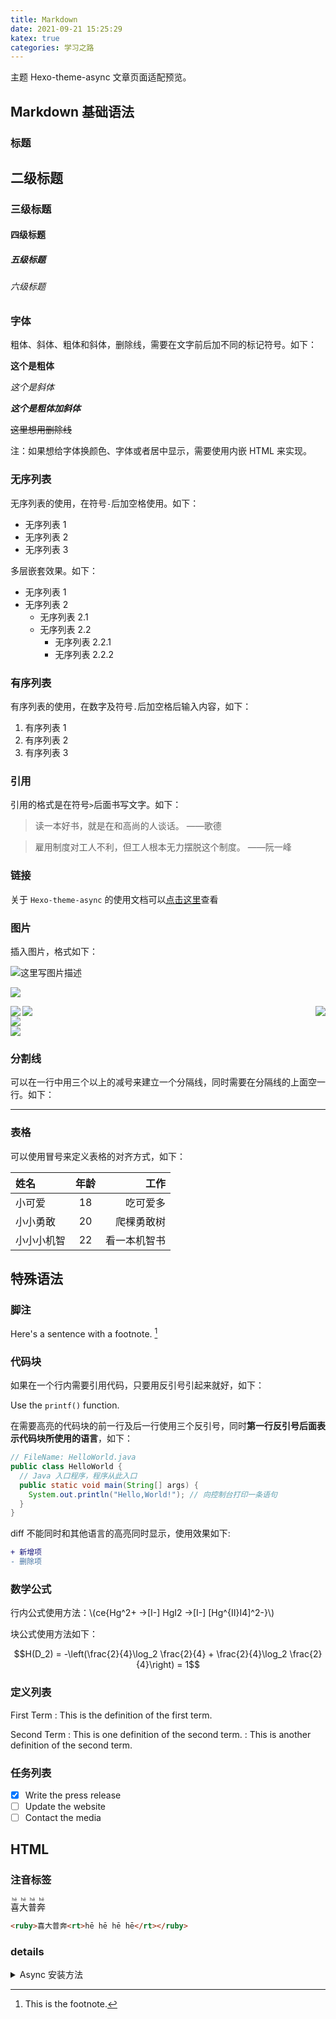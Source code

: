 ```yaml
---
title: Markdown
date: 2021-09-21 15:25:29
katex: true
categories: 学习之路
---
```


主题 Hexo-theme-async 文章页面适配预览。

<!--more-->

## Markdown 基础语法

### 标题

## 二级标题

### 三级标题

#### 四级标题

##### 五级标题

###### 六级标题

### 字体

粗体、斜体、粗体和斜体，删除线，需要在文字前后加不同的标记符号。如下：

**这个是粗体**

_这个是斜体_

**_这个是粗体加斜体_**

~~这里想用删除线~~

注：如果想给字体换颜色、字体或者居中显示，需要使用内嵌 HTML 来实现。

### 无序列表

无序列表的使用，在符号`-`后加空格使用。如下：

- 无序列表 1
- 无序列表 2
- 无序列表 3

多层嵌套效果。如下：

- 无序列表 1
- 无序列表 2
  - 无序列表 2.1
  - 无序列表 2.2
    - 无序列表 2.2.1
    - 无序列表 2.2.2

### 有序列表

有序列表的使用，在数字及符号`.`后加空格后输入内容，如下：

1. 有序列表 1
2. 有序列表 2
3. 有序列表 3

### 引用

引用的格式是在符号`>`后面书写文字。如下：

> 读一本好书，就是在和高尚的人谈话。 ——歌德

> 雇用制度对工人不利，但工人根本无力摆脱这个制度。 ——阮一峰

### 链接

关于 `Hexo-theme-async` 的使用文档可以[点击这里](https://hexo-theme-async.imalun.com)查看

### 图片

插入图片，格式如下：

![这里写图片描述](https://hexo-theme-async.imalun.com/github_star.png)

![](https://markdown.com.cn/images/i-am-svg.svg)

<img src="https://hexo-theme-async.imalun.com/github_star.png" align="left">
<img src="https://hexo-theme-async.imalun.com/github_star.png" align="right">

<div class="row">
  <div class="col-lg-4">
    <img src="https://hexo-theme-async.imalun.com/github_star.png">
  </div>
  <div class="col-lg-4">
    <img src="https://hexo-theme-async.imalun.com/github_star.png">
  </div>
  <div class="col-lg-4">
    <img src="https://hexo-theme-async.imalun.com/github_star.png">
  </div>
</div>

### 分割线

可以在一行中用三个以上的减号来建立一个分隔线，同时需要在分隔线的上面空一行。如下：

---

### 表格

可以使用冒号来定义表格的对齐方式，如下：

| 姓名       | 年龄  |         工作 |
| :--------- | :---: | -----------: |
| 小可爱     |  18   |     吃可爱多 |
| 小小勇敢   |  20   |   爬棵勇敢树 |
| 小小小机智 |  22   | 看一本机智书 |

## 特殊语法

### 脚注

Here's a sentence with a footnote. [^1]
[^1]: This is the footnote.

### 代码块

如果在一个行内需要引用代码，只要用反引号引起来就好，如下：

Use the `printf()` function.

在需要高亮的代码块的前一行及后一行使用三个反引号，同时**第一行反引号后面表示代码块所使用的语言**，如下：

```java
// FileName: HelloWorld.java
public class HelloWorld {
  // Java 入口程序，程序从此入口
  public static void main(String[] args) {
    System.out.println("Hello,World!"); // 向控制台打印一条语句
  }
}
```

diff 不能同时和其他语言的高亮同时显示，使用效果如下:

```diff
+ 新增项
- 删除项
```

### 数学公式

行内公式使用方法：\\(ce{Hg^2+ ->[I-] HgI2 ->[I-] [Hg^{II}I4]^2-}\\)

块公式使用方法如下：

$$H(D_2) = -\left(\frac{2}{4}\log_2 \frac{2}{4} + \frac{2}{4}\log_2 \frac{2}{4}\right) = 1$$

### 定义列表

First Term
: This is the definition of the first term.

Second Term
: This is one definition of the second term.
: This is another definition of the second term.

### 任务列表

- [x] Write the press release
- [ ] Update the website
- [ ] Contact the media

## HTML

### 注音标签

<ruby>喜大普奔<rt>hē hē hē hē</rt></ruby>

```html
<ruby>喜大普奔<rt>hē hē hē hē</rt></ruby>
```

### details

<details>
  <summary>Async 安装方法</summary>

进入您的 Hexo 博客根目录，执行：

```bash
npm i hexo-theme-async@latest
```

</details>

